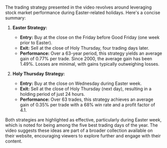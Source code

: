 The trading strategy presented in the video revolves around leveraging stock market performance during Easter-related holidays. Here's a concise summary:

1. **Easter Strategy:**
   - **Entry:** Buy at the close on the Friday before Good Friday (one week prior to Easter).
   - **Exit:** Sell at the close of Holy Thursday, four trading days later.
   - **Performance:** Over a 63-year period, this strategy yields an average gain of 0.77% per trade. Since 2000, the average gain has been 1.49%. Losses are minimal, with gains typically outweighing losses.

2. **Holy Thursday Strategy:**
   - **Entry:** Buy at the close on Wednesday during Easter week.
   - **Exit:** Sell at the close of Holy Thursday (next day), resulting in a holding period of just 24 hours.
   - **Performance:** Over 63 trades, this strategy achieves an average gain of 0.35% per trade with a 68% win rate and a profit factor of 4.1.

Both strategies are highlighted as effective, particularly during Easter week, which is noted for being among the five best trading days of the year. The video suggests these ideas are part of a broader collection available on their website, encouraging viewers to explore further and engage with their content.
